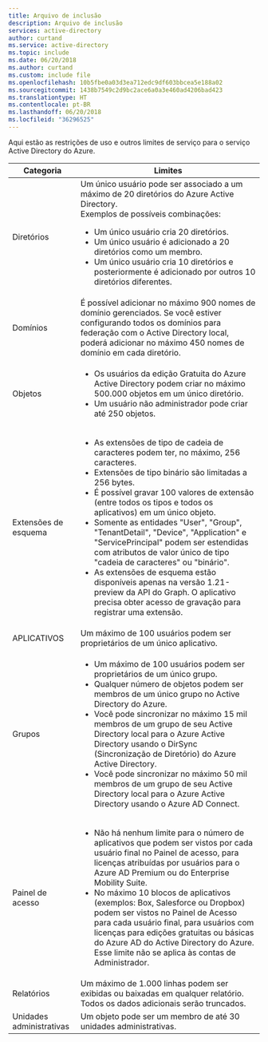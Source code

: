 ```yaml
---
title: Arquivo de inclusão
description: Arquivo de inclusão
services: active-directory
author: curtand
ms.service: active-directory
ms.topic: include
ms.date: 06/20/2018
ms.author: curtand
ms.custom: include file
ms.openlocfilehash: 10b5fbe0a03d3ea712edc9df603bbcea5e188a02
ms.sourcegitcommit: 1438b7549c2d9bc2ace6a0a3e460ad4206bad423
ms.translationtype: HT
ms.contentlocale: pt-BR
ms.lasthandoff: 06/20/2018
ms.locfileid: "36296525"
---
```

Aqui estão as restrições de uso e outros limites de serviço para o serviço Active Directory do Azure.

| Categoria | Limites |
| --- | --- |
| Diretórios |Um único usuário pode ser associado a um máximo de 20 diretórios do Azure Active Directory.<br />Exemplos de possíveis combinações: <ul> <li>Um único usuário cria 20 diretórios.</li><li>Um único usuário é adicionado a 20 diretórios como um membro.</li><li>Um único usuário cria 10 diretórios e posteriormente é adicionado por outros 10 diretórios diferentes.</li></ul> |
| Domínios | É possível adicionar no máximo 900 nomes de domínio gerenciados. Se você estiver configurando todos os domínios para federação com o Active Directory local, poderá adicionar no máximo 450 nomes de domínio em cada diretório. |
| Objetos |<ul><li>Os usuários da edição Gratuita do Azure Active Directory podem criar no máximo 500.000 objetos em um único diretório.</li><li>Um usuário não administrador pode criar até 250 objetos.</li></ul> |
| Extensões de esquema |<ul><li>As extensões de tipo de cadeia de caracteres podem ter, no máximo, 256 caracteres. </li><li>Extensões de tipo binário são limitadas a 256 bytes.</li><li>É possível gravar 100 valores de extensão (entre todos os tipos e todos os aplicativos) em um único objeto.</li><li>Somente as entidades "User", "Group", "TenantDetail", "Device", "Application" e "ServicePrincipal" podem ser estendidas com atributos de valor único de tipo "cadeia de caracteres" ou "binário".</li><li>As extensões de esquema estão disponíveis apenas na versão 1.21-preview da API do Graph. O aplicativo precisa obter acesso de gravação para registrar uma extensão.</li></ul> |
| APLICATIVOS |Um máximo de 100 usuários podem ser proprietários de um único aplicativo. |
| Grupos |<ul><li>Um máximo de 100 usuários podem ser proprietários de um único grupo.</li><li>Qualquer número de objetos podem ser membros de um único grupo no Active Directory do Azure.</li><li>Você pode sincronizar no máximo 15 mil membros de um grupo de seu Active Directory local para o Azure Active Directory usando o DirSync (Sincronização de Diretório) do Azure Active Directory.</li><li>Você pode sincronizar no máximo 50 mil membros de um grupo de seu Active Directory local para o Azure Active Directory usando o Azure AD Connect.</li></ul> |
| Painel de acesso |<ul><li>Não há nenhum limite para o número de aplicativos que podem ser vistos por cada usuário final no Painel de acesso, para licenças atribuídas por usuários para o Azure AD Premium ou do Enterprise Mobility Suite.</li><li>No máximo 10 blocos de aplicativos (exemplos: Box, Salesforce ou Dropbox) podem ser vistos no Painel de Acesso para cada usuário final, para usuários com licenças para edições gratuitas ou básicas do Azure AD do Active Directory do Azure. Esse limite não se aplica às contas de Administrador.</li></ul> |
| Relatórios | Um máximo de 1.000 linhas podem ser exibidas ou baixadas em qualquer relatório. Todos os dados adicionais serão truncados. |
| Unidades administrativas | Um objeto pode ser um membro de até 30 unidades administrativas. |
